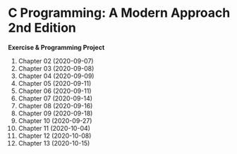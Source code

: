 # C Programming: A Modern Approach 2nd Edition
**Exercise & Programming Project**
1. Chapter 02 (2020-09-07)
2. Chapter 03 (2020-09-08)
3. Chapter 04 (2020-09-09)
4. Chapter 05 (2020-09-11)
5. Chapter 06 (2020-09-11)
6. Chapter 07 (2020-09-14)
7. Chapter 08 (2020-09-16)
8. Chapter 09 (2020-09-18)
9. Chapter 10 (2020-09-27)
10. Chapter 11 (2020-10-04)
11. Chapter 12 (2020-10-08)
12. Chapter 13 (2020-10-15)
